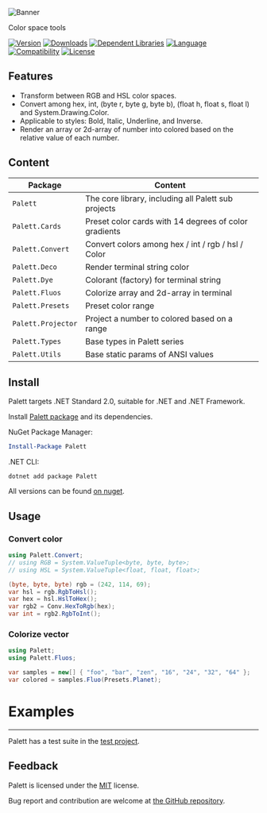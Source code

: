 
![Banner](https://raw.githubusercontent.com/sharpyr/Palett/refs/heads/master/media/palett-banner.svg)

Color space tools

[![Version](https://img.shields.io/nuget/vpre/Palett.svg)](https://www.nuget.org/packages/Palett)
[![Downloads](https://img.shields.io/nuget/dt/Palett.svg)](https://www.nuget.org/packages/Palett)
[![Dependent Libraries](https://img.shields.io/librariesio/dependents/nuget/Palett.svg?label=dependent%20libraries)](https://libraries.io/nuget/Palett)
[![Language](https://img.shields.io/badge/language-C%23-blueviolet.svg)](https://dotnet.microsoft.com/learn/csharp)
[![Compatibility](https://img.shields.io/badge/compatibility-.NET%20Framework%204.7.2%2B%20%7C%20.NET%20Standard%202.0-blue.svg)]()
[![License](https://img.shields.io/github/license/sharpyr/Palett.svg)](https://github.com/sharpyr/Palett/LICENSE)

## Features

- Transform between RGB and HSL color spaces.
- Convert among hex, int, (byte r, byte g, byte b), (float h, float s, float l) and System.Drawing.Color.
- Applicable to styles: Bold, Italic, Underline, and Inverse.
- Render an array or 2d-array of number into colored based on the relative value of each number.

## Content

| Package            | Content                                               |
|--------------------|-------------------------------------------------------|
| `Palett`           | The core library, including all Palett sub projects   |
| `Palett.Cards`     | Preset color cards with 14 degrees of color gradients |
| `Palett.Convert`   | Convert colors among hex / int / rgb / hsl / Color    |
| `Palett.Deco`      | Render terminal string color                          |
| `Palett.Dye`       | Colorant (factory) for terminal string                |
| `Palett.Fluos`     | Colorize array and 2d-array in terminal               |
| `Palett.Presets`   | Preset color range                                    |
| `Palett.Projector` | Project a number to colored based on a range          |
| `Palett.Types`     | Base types in Palett series                           |
| `Palett.Utils`     | Base static params of ANSI values                     |

## Install

Palett targets .NET Standard 2.0, suitable for .NET and .NET Framework.

Install [Palett package](https://www.nuget.org/packages/Palett) and its dependencies.

NuGet Package Manager:

```powershell
Install-Package Palett
```

.NET CLI:

```shell
dotnet add package Palett
```

All versions can be found [on nuget](https://www.nuget.org/packages/Palett#versions-body-tab).

## Usage

### Convert color

```csharp
using Palett.Convert;
// using RGB = System.ValueTuple<byte, byte, byte>;
// using HSL = System.ValueTuple<float, float, float>;

(byte, byte, byte) rgb = (242, 114, 69);
var hsl = rgb.RgbToHsl();
var hex = hsl.HslToHex();
var rgb2 = Conv.HexToRgb(hex);
var int = rgb2.RgbToInt();
```

### Colorize vector

```csharp
using Palett;
using Palett.Fluos;

var samples = new[] { "foo", "bar", "zen", "16", "24", "32", "64" };
var colored = samples.Fluo(Presets.Planet);
```

# Examples
---------------------
Palett has a test suite in the [test project](https://github.com/sharpyr/Palett/tree/master/Palett.Test/Src).

## Feedback

Palett is licensed under the [MIT](https://github.com/sharpyr/Palett/LICENSE) license. 

Bug report and contribution are welcome at [the GitHub repository](https://github.com/sharpyr/Palett).